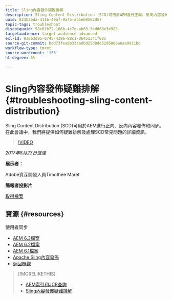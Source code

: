 ```yaml
---
title: Sling內容發佈疑難排解
description: Sling Content Distribution (SCD)可用於AEM進行正向、反向內容發佈和同步。 在此會議中，我們將提供如何疑難排解及處理SCD常見問題的詳細資訊。
uuid: 823b2bda-411b-49af-9a75-ab5eb9562d57
topic-tags: troubleshoot
discoiquuid: 58c61b72-166b-4c7e-ab63-3edd68e3e925
targetaudience: target-audience advanced
exl-id: 930b3d95-0745-4396-88c1-06451341f08c
source-git-commit: bdd73fea8b33aa0bd25d8de5295808a6aa9911bd
workflow-type: tm+mt
source-wordcount: '153'
ht-degree: 5%

---
```


# Sling內容發佈疑難排解{#troubleshooting-sling-content-distribution}

Sling Content Distribution (SCD)可用於AEM進行正向、反向內容發佈和同步。 在此會議中，我們將提供如何疑難排解及處理SCD常見問題的詳細資訊。

>[!VIDEO](https://video.tv.adobe.com/v/19451/?quality=9)

*2017年8月23日送達*

**展示者：**

Adobe資深開發人員Timothee Maret

**簡報者投影片**

[取得檔案](assets/aem-gems-scd.pdf)

## 資源 {#resources}

使用者同步

* [AEM 6.3檔案](https://docs.adobe.com/docs/en/aem/6-3/administer/security/security/sync.html)
* [AEM 6.2檔案](https://docs.adobe.com/docs/en/aem/6-2/administer/security/security/sync.html)
* [AEM 6.1檔案](https://docs.adobe.com/docs/en/aem/6-1/administer/security/security/sync.html)
* [Apache Sling內容發佈](https://sling.apache.org/documentation/bundles/content-distribution.html)
* [返回概觀](https://helpx.adobe.com/experience-manager/kt/eseminars/gems/aem-index.html)

>[!MORELIKETHIS]
>
>* [AEM索引和JCR查詢](aem-indexing-jcr-query.md)
>* [Sling內容發佈疑難排解](aem-troubleshooting-sling.md)

